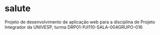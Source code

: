 # salute
 Projeto de desenvolvimento de aplicação web para a disciplina de Projeto Integrador da UNIVESP, turma DRP01-PJI110-SALA-004GRUPO-016
